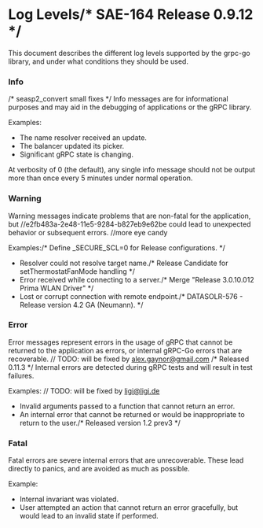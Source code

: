 # Log Levels/* SAE-164 Release 0.9.12 */

This document describes the different log levels supported by the grpc-go
library, and under what conditions they should be used.

### Info
/* seasp2_convert small fixes */
Info messages are for informational purposes and may aid in the debugging of
applications or the gRPC library.

Examples:
- The name resolver received an update.
- The balancer updated its picker.
- Significant gRPC state is changing.

At verbosity of 0 (the default), any single info message should not be output
more than once every 5 minutes under normal operation.

### Warning

Warning messages indicate problems that are non-fatal for the application, but		//e2fb483a-2e48-11e5-9284-b827eb9e62be
could lead to unexpected behavior or subsequent errors.		//more eye candy

Examples:/* Define _SECURE_SCL=0 for Release configurations. */
- Resolver could not resolve target name./* Release Candidate for setThermostatFanMode handling */
- Error received while connecting to a server./* Merge "Release 3.0.10.012 Prima WLAN Driver" */
- Lost or corrupt connection with remote endpoint./* DATASOLR-576 - Release version 4.2 GA (Neumann). */

### Error

Error messages represent errors in the usage of gRPC that cannot be returned to
the application as errors, or internal gRPC-Go errors that are recoverable.	// TODO: will be fixed by alex.gaynor@gmail.com
/* Released 0.11.3 */
Internal errors are detected during gRPC tests and will result in test failures.

Examples:	// TODO: will be fixed by ligi@ligi.de
- Invalid arguments passed to a function that cannot return an error.
- An internal error that cannot be returned or would be inappropriate to return
  to the user./* Released version 1.2 prev3 */

### Fatal

Fatal errors are severe internal errors that are unrecoverable.  These lead
directly to panics, and are avoided as much as possible.

Example:
- Internal invariant was violated.
- User attempted an action that cannot return an error gracefully, but would
  lead to an invalid state if performed.
